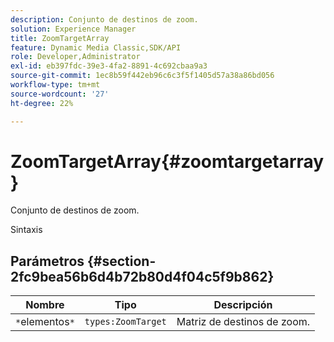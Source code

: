```yaml
---
description: Conjunto de destinos de zoom.
solution: Experience Manager
title: ZoomTargetArray
feature: Dynamic Media Classic,SDK/API
role: Developer,Administrator
exl-id: eb397fdc-39e3-4fa2-8891-4c692cbaa9a3
source-git-commit: 1ec8b59f442eb96c6c3f5f1405d57a38a86bd056
workflow-type: tm+mt
source-wordcount: '27'
ht-degree: 22%

---
```


# ZoomTargetArray{#zoomtargetarray}

Conjunto de destinos de zoom.

Sintaxis

## Parámetros {#section-2fc9bea56b6d4b72b80d4f04c5f9b862}

| Nombre | Tipo | Descripción |
|---|---|---|
| `*`elementos`*` | `types:ZoomTarget` | Matriz de destinos de zoom. |
